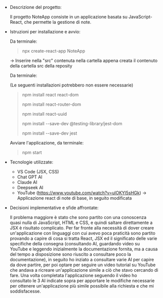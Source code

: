 - Descrizione del progetto:

  Il progetto NoteApp consiste in un applicazione basata su JavaScript-React, che permette la gestione di note.
- Istruzioni per installazione e avvio:

  Da terminale:
  > npx create-react-app NoteApp
  >
  -> Inserire nella "src" contenuta nella cartella appena creata il contenuto della cartella src della reposity

  Da terminale:
  
  (Le seguenti installazioni potrebbero non essere necessarie)
  >  npm install react react-dom
  > 
  > npm install react-router-dom
  > 
  > npm install react-uuid
  > 
  > npm install --save-dev @testing-library/jest-dom
  > 
  > npm install --save-dev jest
  >
  Avviare l'applicazione, da terminale:
  > npm start
- Tecnologie utilizzate:
  * VS Code (JSX, CSS)
  * Chat GPT AI
  * Claude AI
  * Deepseek AI
  * YouTube (https://www.youtube.com/watch?v=ulOKYl5sHGk) -> Applicazione react di note di base, in seguito modificata
- Decisioni implementative e sfide affrontate:

  Il problema maggiore è stato che sono partito con una conoscenza quasi nulla di JavaScript, HTML e CSS, e quindi saltare direttamente a JSX è risultato complicato.
  Per far fronte alla necessità di dover creare un'applicazione con linguaggi con cui avevo poca praticità sono partito provando a capire di cosa si tratta
  React, JSX ed il significato delle varie specifiche della consegna (consultando AI, guardando video su YouTube e leggendo inizialmente la documentazione fornita,
  ma a causa del tempo a disposizione sono riuscito a consultare poco la documentazione), in seguito ho inziato a consultare varie AI per capire da dove partire, per poi optare per
  seguire un video tutorial su YouTube che andava a ricreare un'applicazione simile a ciò che stavo cercando di fare.
  Una volta completata l'applicazione seguendo il video ho consultato le 3 AI indicate sopra per apportare le modifiche necessarie per ottenere un'applicazione più simile
  possibile alla richiesta e che mi soddisfacesse.
